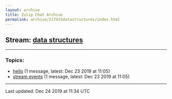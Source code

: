 ```yaml
---
layout: archive
title: Zulip Chat Archive
permalink: archive/217915datastructures/index.html
---
```


## Stream: [data structures](https://programmers.zulipchat.com/archive/217915datastructures/index.html)
---

### Topics:

* [hello](47413hello.html) (1 message, latest: Dec 23 2019 at 11:05)
* [stream events](95106streamevents.html) (1 message, latest: Dec 23 2019 at 11:05)

<hr><p>Last updated: Dec 24 2019 at 11:34 UTC</p>